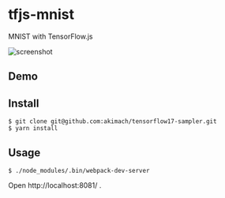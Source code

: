 tfjs-mnist
===

MNIST with TensorFlow.js

![screenshot](https://user-images.githubusercontent.com/17570265/38420227-05429238-39de-11e8-8a63-50f12eb68dc0.jpg)

## Demo

## Install

```
$ git clone git@github.com:akimach/tensorflow17-sampler.git
$ yarn install
```

## Usage 

```
$ ./node_modules/.bin/webpack-dev-server
```

Open http://localhost:8081/ .